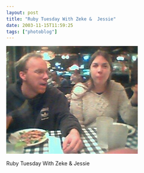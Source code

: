 ```yaml
---
layout: post
title: "Ruby Tuesday With Zeke &  Jessie"
date: 2003-11-15T11:59:25
tags: ["photoblog"]
---
```


![Ruby Tuesday With Zeke & Jessie][1]

Ruby Tuesday With Zeke & Jessie

   [1]: /2003/11/15/4967468162_0.jpg



